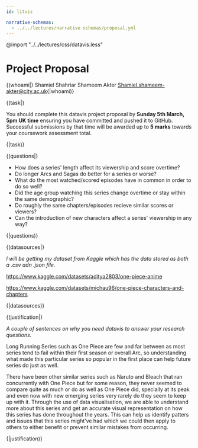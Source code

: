 ```yaml
---
id: litvis

narrative-schemas:
  - ../../lectures/narrative-schemas/proposal.yml
---
```


@import "../../lectures/css/datavis.less"

# Project Proposal

{(whoami|} Shamiel Shahriar Shameem Akter Shamiel.shameem-akter@city.ac.uk{|whoami)}

{(task|}

You should complete this datavis project proposal by **Sunday 5th March, 5pm UK time** ensuring you have committed and pushed it to GitHub. Successful submissions by that time will be awarded up to **5 marks** towards your coursework assessment total.

{|task)}

{(questions|}

- How does a series' length affect its viewership and score overtime?
- Do longer Arcs and Sagas do better for a series or worse?
- What do the most watched/scored episodes have in common in order to do so well?
- Did the age group watching this series change overtime or stay within the same demographic?
- Do roughly the same chapters/episodes recieve similar scores or viewers?
- Can the introduction of new characters affect a series' viewership in any way?

{|questions)}

{(datasources|}

_I will be getting my dataset from Kaggle which has the data stored as both a .csv adn .json file._

https://www.kaggle.com/datasets/aditya2803/one-piece-anime

https://www.kaggle.com/datasets/michau96/one-piece-characters-and-chapters

{|datasources)}

{(justification|}

_A couple of sentences on why you need datavis to answer your research questions._

Long Running Series such as One Piece are few and far between as most series tend to fail within their first season or overall Arc, so understanding what made this particular series so popular in the first place can help future series do just as well.

There have been other similar series such as Naruto and Bleach that ran concurrently with One Piece but for some reason, they never seemed to compare quite as much or do as well as One Piece did, specially at its peak and even now with new emerging series very rarely do they seem to keep up with it. Through the use of data visualisation, we are able to understand more about this series and get an accurate visual representation on how this series has done throughout the years. This can help us identify patters and issues that this series might’ve had which we could then apply to others to either benefit or prevent similar mistakes from occurring. 

{|justification)}
